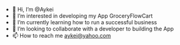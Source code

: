 - 👋 Hi, I’m @Aykei
- 👀 I’m interested in developing my App GroceryFlowCart
- 🌱 I’m currently learning how to run a successful business
- 💞️ I’m looking to collaborate with a developer to building the App
- 📫 How to reach me aykei@yahoo.com

<!---
Aykei/Aykei is a ✨ special ✨ repository because its `README.md` (this file) appears on your GitHub profile.
You can click the Preview link to take a look at your changes.
--->
